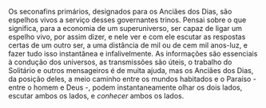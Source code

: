 ﻿Os seconafins primários, designados para os Anciães dos Dias, são espelhos vivos a serviço desses governantes trinos. Pensai sobre o que significa, para a economia de um superuniverso, ser capaz de ligar um espelho vivo, por assim dizer, e nele ver e com ele escutar as respostas certas de um outro ser, a uma distância de mil ou de cem mil anos-luz, e fazer tudo isso instantânea e infalivelmente. As informações são essenciais à condução dos universos, as transmissões são úteis, o trabalho do Solitário e outros mensageiros é de muita ajuda, mas os Anciães dos Dias, da posição deles, a meio caminho entre os mundos habitados e o Paraíso - entre o homem e Deus -, podem instantaneamente olhar os dois lados, escutar ambos os lados, e <I>conhecer</I> ambos os lados.